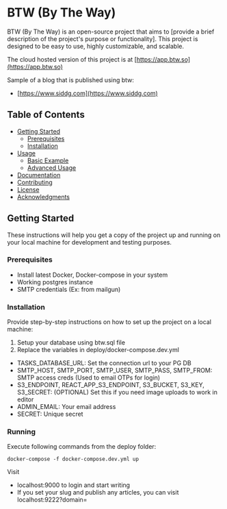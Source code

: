 # BTW (By The Way)


BTW (By The Way) is an open-source project that aims to [provide a brief description of the project's purpose or functionality]. This project is designed to be easy to use, highly customizable, and scalable.

The cloud hosted version of this project is at [https://app.btw.so](https://app.btw.so)

Sample of a blog that is published using btw:

-   [https://www.siddg.com](https://www.siddg.com)

## Table of Contents

-   [Getting Started](#getting-started)
    -   [Prerequisites](#prerequisites)
    -   [Installation](#installation)
-   [Usage](#usage)
    -   [Basic Example](#basic-example)
    -   [Advanced Usage](#advanced-usage)
-   [Documentation](#documentation)
-   [Contributing](#contributing)
-   [License](#license)
-   [Acknowledgments](#acknowledgments)

## Getting Started

These instructions will help you get a copy of the project up and running on your local machine for development and testing purposes.

### Prerequisites

-   Install latest Docker, Docker-compose in your system
-   Working postgres instance
-   SMTP credentials (Ex: from mailgun)

### Installation

Provide step-by-step instructions on how to set up the project on a local machine:

1. Setup your database using btw.sql file
2. Replace the variables in deploy/docker-compose.dev.yml

-   TASKS_DATABASE_URL: Set the connection url to your PG DB
-   SMTP_HOST, SMTP_PORT, SMTP_USER, SMTP_PASS, SMTP_FROM: SMTP access creds (Used to email OTPs for login)
-   S3_ENDPOINT, REACT_APP_S3_ENDPOINT, S3_BUCKET, S3_KEY, S3_SECRET: (OPTIONAL) Set this if you need image uploads to work in editor
-   ADMIN_EMAIL: Your email address
-   SECRET: Unique secret

### Running

Execute following commands from the deploy folder:

`docker-compose -f docker-compose.dev.yml up`

Visit

-   localhost:9000 to login and start writing
-   If you set your slug and publish any articles, you can visit localhost:9222?domain=<slug>
